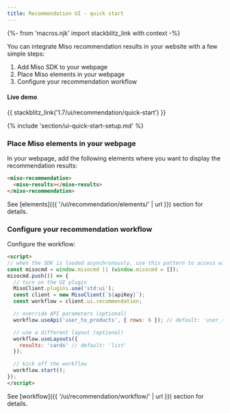 ```yaml
---
title: Recommendation UI - quick start
---
```


{%- from 'macros.njk' import stackblitz_link with context -%}

You can integrate Miso recommendation results in your website with a few simple steps:

1. Add Miso SDK to your webpage
1. Place Miso elements in your webpage
1. Configure your recommendation workflow

#### Live demo

{{ stackblitz_link('1.7/ui/recommendation/quick-start') }}

{% include 'section/ui-quick-start-setup.md' %}

### Place Miso elements in your webpage

In your webpage, add the following elements where you want to display the recommendation results:

```html
<miso-recommendation>
  <miso-results></miso-results>
</miso-recommendation>
```

See [elements]({{ '/ui/recommendation/elements/' | url }}) section for details.

### Configure your recommendation workflow

Configure the workflow:

```html
<script>
// when the SDK is loaded asynchronously, use this pattern to access window.MisoClient
const misocmd = window.misocmd || (window.misocmd = []);
misocmd.push(() => {
  // turn on the UI plugin
  MisoClient.plugins.use('std:ui');
  const client = new MisoClient(`${apiKey}`);
  const workflow = client.ui.recommendation;

  // override API parameters (optional)
  workflow.useApi('user_to_products', { rows: 6 }); // default: 'user_to_products', {}

  // use a different layout (optional)
  workflow.useLayouts({
    results: 'cards' // default: 'list'
  });

  // kick off the workflow
  workflow.start();
});
</script>
```

See [workflow]({{ '/ui/recommendation/workflow/' | url }}) section for details.
